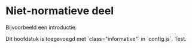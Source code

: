 # Niet-normatieve deel

Bijvoorbeeld een introductie.

<p class="note" title="index">
Dit hoofdstuk is toegevoegd met `class="informative"` in `config.js`. Test.
</p>
